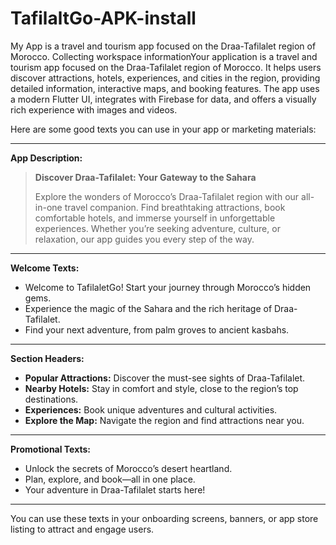# TafilaltGo-APK-install
My App is a travel and tourism app focused on the Draa-Tafilalet region of Morocco. 
Collecting workspace informationYour application is a travel and tourism app focused on the Draa-Tafilalet region of Morocco. It helps users discover attractions, hotels, experiences, and cities in the region, providing detailed information, interactive maps, and booking features. The app uses a modern Flutter UI, integrates with Firebase for data, and offers a visually rich experience with images and videos.

Here are some good texts you can use in your app or marketing materials:

---

**App Description:**

> **Discover Draa-Tafilalet: Your Gateway to the Sahara**
>
> Explore the wonders of Morocco’s Draa-Tafilalet region with our all-in-one travel companion. Find breathtaking attractions, book comfortable hotels, and immerse yourself in unforgettable experiences. Whether you’re seeking adventure, culture, or relaxation, our app guides you every step of the way.

---

**Welcome Texts:**

- Welcome to TafilaletGo! Start your journey through Morocco’s hidden gems.
- Experience the magic of the Sahara and the rich heritage of Draa-Tafilalet.
- Find your next adventure, from palm groves to ancient kasbahs.

---

**Section Headers:**

- **Popular Attractions:** Discover the must-see sights of Draa-Tafilalet.
- **Nearby Hotels:** Stay in comfort and style, close to the region’s top destinations.
- **Experiences:** Book unique adventures and cultural activities.
- **Explore the Map:** Navigate the region and find attractions near you.

---

**Promotional Texts:**

- Unlock the secrets of Morocco’s desert heartland.
- Plan, explore, and book—all in one place.
- Your adventure in Draa-Tafilalet starts here!

---

You can use these texts in your onboarding screens, banners, or app store listing to attract and engage users.
